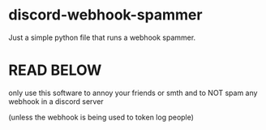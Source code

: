 # discord-webhook-spammer
Just a simple python file that runs a webhook spammer.
# READ BELOW
only use this software to annoy your friends or smth and to NOT spam any webhook in a discord server

(unless the webhook is being used to token log people)
